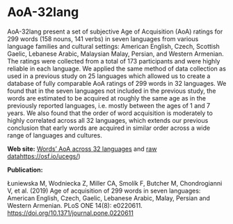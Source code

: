 # AoA-32lang


AoA-32lang present a set of subjective Age of Acquisition (AoA) ratings for 299 words (158 nouns, 141 verbs) in seven languages from various language families and cultural settings: American English, Czech, Scottish Gaelic, Lebanese Arabic, Malaysian Malay, Persian, and Western Armenian. The ratings were collected from a total of 173 participants and were highly reliable in each language. We applied the same method of data collection as used in a previous study on 25 languages which allowed us to create a database of fully comparable AoA ratings of 299 words in 32 languages. We found that in the seven languages not included in the previous study, the words are estimated to be acquired at roughly the same age as in the previously reported languages, i.e. mostly between the ages of 1 and 7 years. We also found that the order of word acquisition is moderately to highly correlated across all 32 languages, which extends our previous conclusion that early words are acquired in similar order across a wide range of languages and cultures.

**Web site:**  [Words’ AoA across 32 languages](https://doi.org/10.1371/journal.pone.0220611.s001)  and [raw data]()https://osf.io/ucegs/)

**Publication:**

Łuniewska M, Wodniecka Z, Miller CA, Smolík F, Butcher M, Chondrogianni V, et al. (2019) Age of acquisition of 299 words in seven languages: American English, Czech, Gaelic, Lebanese Arabic, Malay, Persian and Western Armenian. PLoS ONE 14(8): e0220611. <https://doi.org/10.1371/journal.pone.0220611>

